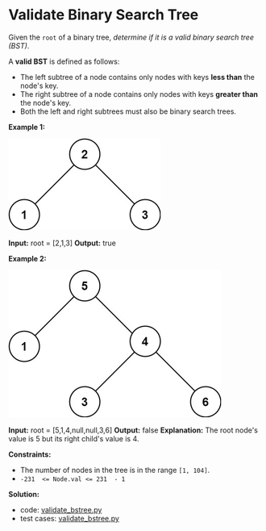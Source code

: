 # Validate Binary Search Tree

Given the  `root`  of a binary tree,  _determine if it is a valid binary search tree (BST)_.

A  **valid BST**  is defined as follows:

-   The left subtree of a node contains only nodes with keys  **less than**  the node's key.
-   The right subtree of a node contains only nodes with keys  **greater than**  the node's key.
-   Both the left and right subtrees must also be binary search trees.

**Example 1:**

![example 1](../images/validatebstree1.jpg)

**Input:** root = [2,1,3]
**Output:** true

**Example 2:**

![example 2](../images/validatebstree2.jpg)

**Input:** root = [5,1,4,null,null,3,6]
**Output:** false
**Explanation:** The root node's value is 5 but its right child's value is 4.

**Constraints:**

-   The number of nodes in the tree is in the range  `[1, 104]`.
-   `-231  <= Node.val <= 231  - 1`

**Solution:**

- code: [validate_bstree.py](validate_bstree.py)
- test cases: [validate_bstree.py](../tests/validate_bstree.py)
